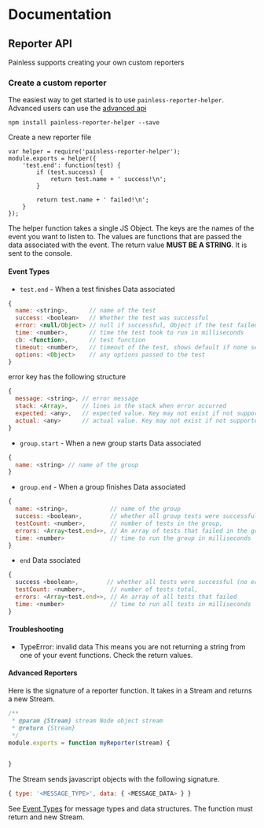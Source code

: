 # Documentation

## Reporter API
Painless supports creating your own custom reporters

### Create a custom reporter
The easiest way to get started is to use `painless-reporter-helper`. Advanced users can use the [advanced api](#advanced-reporters)
```
npm install painless-reporter-helper --save
```
Create a new reporter file
```
var helper = require('painless-reporter-helper');
module.exports = helper({
    'test.end': function(test) {
        if (test.success) {
            return test.name + ' success!\n';
        }
        
        return test.name + ' failed!\n';
    }
});
```
The helper function takes a single JS Object. The keys are the names of the event you want to listen to. 
The values are functions that are passed the data associated with the event. The return value **MUST BE A STRING**. It is sent to the console.
#### Event Types
- `test.end` - When a test finishes
Data associated
```js
{
  name: <string>,      // name of the test
  success: <boolean>   // Whether the test was successful
  error: <null/Object> // null if successful, Object if the test failed (see below)
  time: <number>,      // time the test took to run in milliseconds
  cb: <function>,      // test function
  timeout: <number>,   // timeout of the test, shows default if none set
  options: <Object>    // any options passed to the test
}
```
error key has the following structure
```js
{
  message: <string>, // error message
  stack: <Array>,    // lines in the stack when error occurred
  expected: <any>,   // expected value. Key may not exist if not supported by assertion library.
  actual: <any>      // actual value. Key may not exist if not supported by assertion library.
}
```
- `group.start` - When a new group starts
Data associated
```js
{
  name: <string> // name of the group
}
```
- `group.end` - When a group finishes
Data associated
```js
{
  name: <string>,            // name of the group
  success: <boolean>,        // whether all group tests were successful (no errors)
  testCount: <number>,       // number of tests in the group,
  errors: <Array<test.end>>, // An array of tests that failed in the group
  time: <number>             // time to run the group in milliseconds
}
```
- `end`
Data ssociated
```js
{
  success <boolean>,        // whether all tests were successful (no errors)
  testCount: <number>,       // number of tests total,
  errors: <Array<test.end>>, // An array of all tests that failed
  time: <number>             // time to run all tests in milliseconds
}
```

#### Troubleshooting
 - TypeError: invalid data
 This means you are not returning a string from one of your event functions. Check the return values.

#### Advanced Reporters
Here is the signature of a reporter function. It takes in a Stream and returns a new Stream. 
```js
/**
 * @param {Stream} stream Node object stream
 * @return {Stream}
 */
module.exports = function myReporter(stream) {
    

}
```
The Stream sends javascript objects with the following signature.
```js
{ type: '<MESSAGE_TYPE>', data: { <MESSAGE_DATA> } }
```
See [Event Types](#event-types) for message types and data structures. The function must return and new Stream.